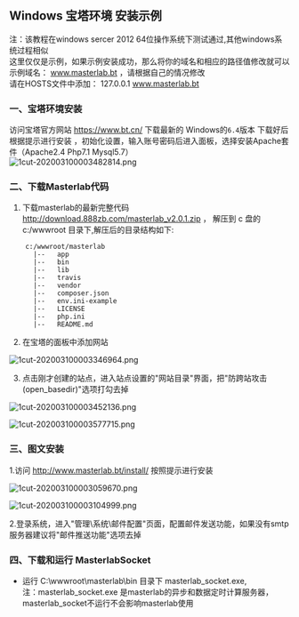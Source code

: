 
## Windows 宝塔环境 安装示例

  注：该教程在windows sercer 2012  64位操作系统下测试通过,其他windows系统过程相似   
  这里仅仅是示例，如果示例安装成功，那么将你的域名和相应的路径值修改就可以  
  示例域名： www.masterlab.bt  ，请根据自己的情况修改  
  请在HOSTS文件中添加： 127.0.0.1 www.masterlab.bt   
  
### 一、宝塔环境安装

访问宝塔官方网站 https://www.bt.cn/ 下载最新的 Windows的`6.4`版本 
下载好后根据提示进行安装 ，初始化设置，输入账号密码后进入面板，选择安装Apache套件（Apache2.4 Php7.1 Mysql5.7）      
  ![1cut-202003100003482814.png](http://pm.masterlab.vip/attachment/image/20200310/1cut-202003100003482814.png "选择Apache套件")


### 二、下载Masterlab代码

1. 下载masterlab的最新完整代码  http://download.888zb.com/masterlab_v2.0.1.zip ，
 解压到 c 盘的 c:/wwwroot 目录下,解压后的目录结构如下:
```
    c:/wwwroot/masterlab            
      |--   app   
      |--   bin    
      |--   lib    
      |--   travis
      |--   vendor
      |--   composer.json
      |--   env.ini-example       
      |--   LICENSE
      |--   php.ini    
      |--   README.md
```

2. 在宝塔的面板中添加网站

![1cut-202003100003346964.png](http://pm.masterlab.vip/attachment/image/20200310/1cut-202003100003346964.png "添加网站")

3. 点击刚才创建的站点，进入站点设置的"网站目录"界面，把"防跨站攻击(open_basedir)"选项打勾去掉  

![1cut-202003100003452136.png](http://pm.masterlab.vip/attachment/image/20200310/1cut-202003100003452136.png "点击刚才的站点")

![1cut-202003100003577715.png](http://pm.masterlab.vip/attachment/image/20200310/1cut-202003100003577715.png "打勾去掉")  

 

### 三、图文安装  

1.访问 http://www.masterlab.bt/install/ 按照提示进行安装  

![1cut-202003100003059670.png](http://pm.masterlab.vip/attachment/image/20200310/1cut-202003100003059670.png "安装过程")

![1cut-202003100003104999.png](http://pm.masterlab.vip/attachment/image/20200310/1cut-202003100003104999.png "安装结束")
 
2.登录系统，进入"管理\系统\邮件配置"页面，配置邮件发送功能，如果没有smtp服务器建议将"邮件推送功能"选项去掉  


### 四、下载和运行 MasterlabSocket  

 * 运行 C:\wwwroot\masterlab\bin 目录下 masterlab_socket.exe,  
 注：masterlab_socket.exe 是masterlab的异步和数据定时计算服务器， masterlab_socket不运行不会影响masterlab使用


 
 
